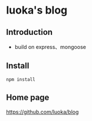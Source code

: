 # luoka's blog

## Introduction
* build on express、mongoose

## Install
```
npm install
```

## Home page
https://github.com/luoka/blog


